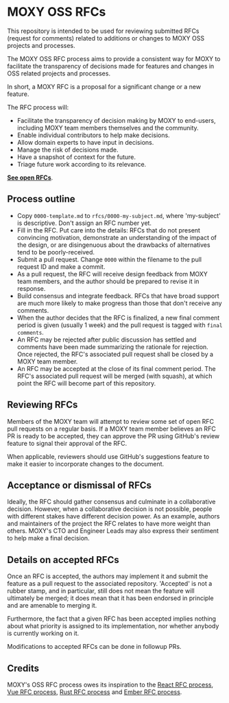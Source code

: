# MOXY OSS RFCs

This repository is intended to be used for reviewing submitted RFCs (request for comments) related to additions or changes to MOXY OSS projects and processes.

The MOXY OSS RFC process aims to provide a consistent way for MOXY to facilitate the transparency of decisions made for features and changes in OSS related projects and processes.

In short, a MOXY RFC is a proposal for a significant change or a new feature.

The RFC process will:

- Facilitate the transparency of decision making by MOXY to end-users, including MOXY team members themselves and the community.
- Enable individual contributors to help make decisions.
- Allow domain experts to have input in decisions.
- Manage the risk of decisions made.
- Have a snapshot of context for the future.
- Triage future work according to its relevance.

**[See open RFCs](https://github.com/moxystudio/rfcs/pulls)**.

## Process outline

- Copy `0000-template.md` to `rfcs/0000-my-subject.md`, where 'my-subject' is descriptive. Don't assign an RFC number yet.
- Fill in the RFC. Put care into the details: RFCs that do not present convincing motivation, demonstrate an understanding of the impact of the design, or are disingenuous about the drawbacks of alternatives tend to be poorly-received.
- Submit a pull request. Change `0000` within the filename to the pull request ID and make a commit.
- As a pull request, the RFC will receive design feedback from MOXY team members, and the author should be prepared to revise it in response.
- Build consensus and integrate feedback. RFCs that have broad support are much more likely to make progress than those that don't receive any comments.
- When the author decides that the RFC is finalized, a new final comment period is given (usually 1 week) and the pull request is tagged with `final comments`.
- An RFC may be rejected after public discussion has settled and comments have been made summarizing the rationale for rejection. Once rejected, the RFC's associated pull request shall be closed by a MOXY team member.
- An RFC may be accepted at the close of its final comment period. The RFC's associated pull request will be merged (with squash), at which point the RFC will become part of this repository.

## Reviewing RFCs

Members of the MOXY team will attempt to review some set of open RFC pull requests on a regular basis. If a MOXY team member believes an RFC PR is ready to be accepted, they can approve the PR using GitHub's review feature to signal their approval of the RFC.

When applicable, reviewers should use GitHub's suggestions feature to make it easier to incorporate changes to the document.

## Acceptance or dismissal of RFCs

Ideally, the RFC should gather consensus and culminate in a collaborative decision. However, when a collaborative decision is not possible, people with different stakes have different decision power. As an example, authors and maintainers of the project the RFC relates to have more weight than others. MOXY's CTO and Engineer Leads may also express their sentiment to help make a final decision.

## Details on accepted RFCs

Once an RFC is accepted, the authors may implement it and submit the feature as a pull request to the associated repository. 'Accepted' is not a rubber stamp, and in particular, still does not mean the feature will ultimately be merged; it does mean that it has been endorsed in principle and are amenable to merging it.

Furthermore, the fact that a given RFC has been accepted implies nothing about what priority is assigned to its implementation, nor whether anybody is currently working on it.

Modifications to accepted RFCs can be done in followup PRs.

## Credits

MOXY's OSS RFC process owes its inspiration to the [React RFC process](https://github.com/reactjs/rfcs), [Vue RFC process](https://github.com/reactjs/rfcs), [Rust RFC process](https://github.com/rust-lang/rfcs) and [Ember RFC process](https://github.com/emberjs/rfcs).
